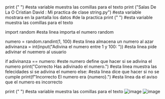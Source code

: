 print (" ") #esta variable muestra las comillas para el texto
print ("Salas De La O Cristian David : Mi practica de clase string.py") #esta variable mostrara en la pantalla los datos 
#de la practica
print (" ") #esta variable muestra las comillas para el texto 

import random #esta linea importa el numero random

numero = random.randint(1, 100) #esta linea almacena un numero al azar
adivinanza = int(input("Adivina el numero entre 1 y 100: ")) #esta linea pide adivinar el nuemero al usuario

if adivinanza == numero: #este numero define que hacer si se adivina el numero 
    print("Correcto Has adivinado el numero.") #esta linea muestra las felecidades si se adivina el numero
else: #esta linea dice que hacer si no se cumple 
    print(f"Incorrecto El numero era {numero}.") #esta linea da el aviso que el numero es incorrecto 

print (" ") #esta variable muestra las comillas para el texto 
![image](https://github.com/user-attachments/assets/316bc5aa-6283-4a1e-b098-79f894f3a89b)
![image](https://github.com/user-attachments/assets/fc64fe4b-8f3e-488e-9462-152d0b32e8b4)
